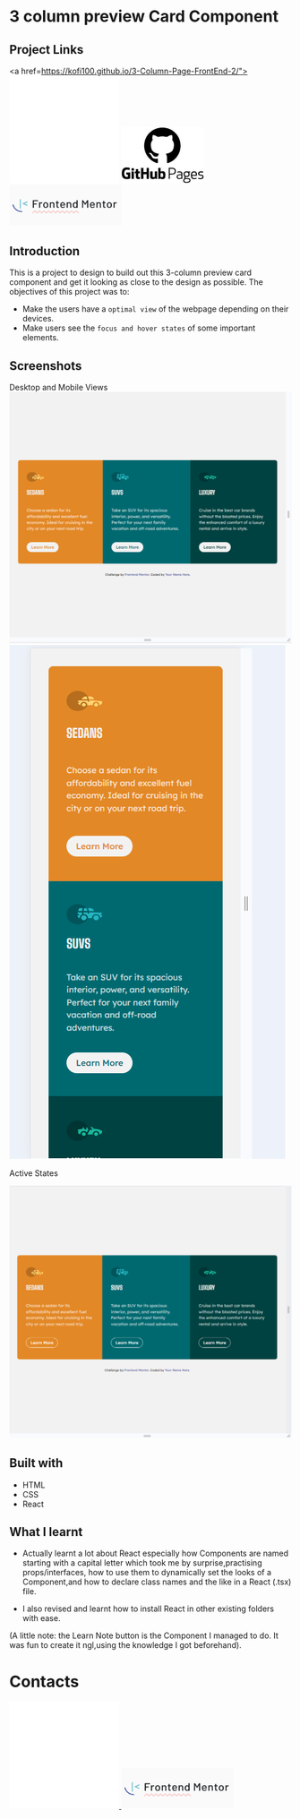 # 3 column preview Card Component

## Project Links

<a href=https://kofi100.github.io/3-Column-Page-FrontEnd-2/"><img src="./images/needed/github-mark/github-mark-white.svg" style=""> </a>
<a href="https://kofi100.github.io/product-preview-card/"> <img src="./images/needed/githubPages.jpg" style="height:100px"></a>
<a href="https://www.frontendmentor.io/solutions/intro-component-using-htmlcssjavascript-HKi0Wx4WRY"><img src="./images/needed/frontEndMentor.png" style="width:200px"></a>

## Introduction

This is a project to design to build out this 3-column preview card component and get it looking as close to the design as possible.
The objectives of this project was to:

- Make the users have a `optimal view` of the webpage depending on their devices.
- Make users see the `focus and hover states` of some important elements.

## Screenshots

Desktop and Mobile Views
![](./screenshots/Screenshot%20desktop.png)
![](./screenshots/Screenshot%20mobile.png)

Active States

![](./screenshots/active%20States.png)

## Built with

- HTML
- CSS
- React

## What I learnt

- Actually learnt a lot about React especially how Components are named starting with a capital letter which took me by surprise,practising props/interfaces, how to use them to dynamically set the looks of a Component,and how to declare class names and the like in a React (.tsx) file.

- I also revised and learnt how to install React in other existing folders with ease.

(A little note: the Learn Note button is the Component I managed to do. It was fun to create it ngl,using the knowledge I got beforehand).

# Contacts

<a href="https://github.com/Kofi100"><img src="./images/needed/github-mark/github-mark-white.svg" style=""> </a>
<a href="https://www.frontendmentor.io/profile/Kofi100">
<img src="./images/needed/frontEndMentor.png" style="width:200px"></a>
